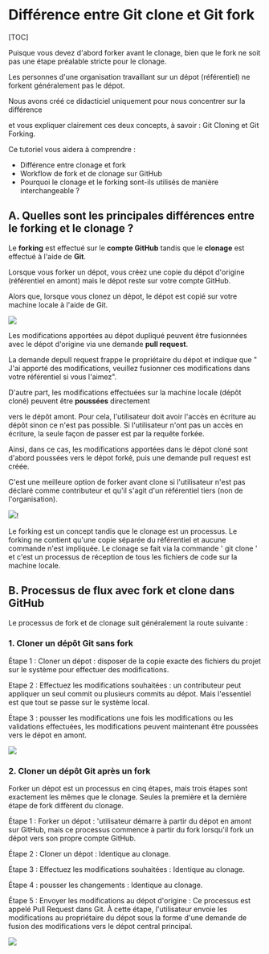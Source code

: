 Différence entre Git clone et Git fork
===
[TOC]

Puisque vous devez d'abord forker avant le clonage, bien que le fork 
ne soit pas une étape préalable stricte pour le clonage. 

Les personnes d'une organisation travaillant sur un dépot (référentiel) ne forkent généralement pas le dépot. 

Nous avons créé ce didacticiel uniquement pour nous concentrer sur la différence 

et vous expliquer clairement ces deux concepts, à savoir : Git Cloning et Git Forking. 

Ce tutoriel vous aidera à comprendre :

- Différence entre clonage et fork
- Workflow de fork et de clonage sur GitHub
- Pourquoi le clonage et le forking sont-ils utilisés de manière interchangeable ?

## A. Quelles sont les principales différences entre le forking et le clonage ?

Le **forking** est effectué sur le **compte GitHub** tandis que le **clonage** est effectué à l'aide de **Git**. 

Lorsque vous forker un dépot, vous créez une copie du dépot d'origine (référentiel en amont)
mais le dépot reste sur votre compte GitHub. 


Alors que, lorsque vous clonez un dépot, le dépot est copié sur votre machine locale à l'aide de Git.

![](https://minio.apps.education.fr/codimd-prod/uploads/upload_0ff69ccb3b3b1e0b3b6702bdde8c9924.png)



Les modifications apportées au dépot dupliqué peuvent être fusionnées avec le dépot d'origine via une demande  **pull request**. 

La demande depull request frappe le propriétaire du dépot et indique que " J'ai apporté des modifications, veuillez fusionner ces modifications dans votre référentiel si vous l'aimez". 

D'autre part, les modifications effectuées sur la machine locale (dépôt cloné) peuvent être **poussées** directement 

vers le dépôt amont. Pour cela, l'utilisateur doit avoir l'accès en écriture au dépôt sinon ce n'est pas possible. 
Si l'utilisateur n'ont pas un accès en écriture, la seule façon de passer est par la requête forkée.

Ainsi, dans ce cas, les modifications apportées dans le dépot cloné sont d'abord poussées vers le dépot forké,
puis une demande pull request est créée.
 
 C'est une meilleure option de forker avant clone si l'utilisateur n'est pas déclaré comme contributeur et qu'il s'agit d'un référentiel tiers (non de l'organisation).
 
 ![](https://minio.apps.education.fr/codimd-prod/uploads/upload_22f0613d4b960557449fa2dbf0944546.png)!

Le forking est un concept tandis que le clonage est un processus.
Le forking ne contient qu'une copie séparée du référentiel et aucune commande n'est impliquée. 
Le clonage se fait via la commande ' git clone ' 
et c'est un processus de réception de tous les fichiers de code sur la machine locale.

## B. Processus de flux avec fork et clone dans GitHub

Le processus de fork et de clonage suit généralement la route suivante :

### 1. Cloner un dépôt Git sans fork

Étape 1 : Cloner un dépot : 
disposer de la copie exacte des fichiers du projet sur le système pour effectuer des modifications.

Etape 2 : Effectuez les modifications souhaitées :
un contributeur peut appliquer un seul commit ou plusieurs commits au dépot. 
Mais l'essentiel est que tout se passe sur le système local.

Étape 3 : pousser les modifications
une fois les modifications ou les validations effectuées, 
les modifications peuvent maintenant être poussées vers le dépot en amont.

![](https://minio.apps.education.fr/codimd-prod/uploads/upload_a644ebb97097dcb435132c5b4b60324c.png)



### 2. Cloner un dépôt Git après un fork

Forker un dépot est un processus en cinq étapes, mais trois étapes sont exactement les mêmes que le clonage. 
Seules la première et la dernière étape de fork diffèrent du clonage.

Étape 1 : Forker un dépot : 'utilisateur démarre à partir du dépot en amont sur GitHub, 
mais ce processus commence à partir du fork lorsqu'il fork un dépot vers son propre compte GitHub.

Étape 2 : Cloner un dépot : Identique au clonage.

Étape 3 : Effectuez les modifications souhaitées : Identique au clonage.

Étape 4 : pousser les changements : Identique au clonage.

Étape 5 : Envoyer les modifications au dépot d'origine : Ce processus est appelé Pull Request dans Git. 
À cette étape, l'utilisateur envoie les modifications au propriétaire du dépot 
sous la forme d'une demande de fusion des modifications vers le dépot central principal.

![](https://minio.apps.education.fr/codimd-prod/uploads/upload_c7cc3124a45fd1d136f9b770f024932d.png)
